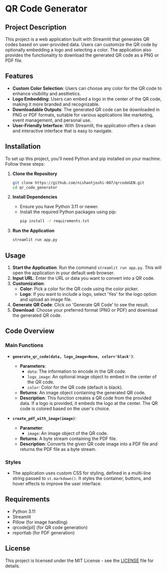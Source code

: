 # QR Code Generator

## Project Description
This project is a web application built with Streamlit that generates QR codes based on user-provided data. Users can customize the QR code by optionally embedding a logo and selecting a color. The application also provides the functionality to download the generated QR code as a PNG or PDF file.

## Features
- **Custom Color Selection**: Users can choose any color for the QR code to enhance visibility and aesthetics.
- **Logo Embedding**: Users can embed a logo in the center of the QR code, making it more branded and recognizable.
- **Downloadable Outputs**: The generated QR code can be downloaded in PNG or PDF formats, suitable for various applications like marketing, event management, and personal use.
- **User-Friendly Interface**: With Streamlit, the application offers a clean and interactive interface that is easy to navigate.

## Installation
To set up this project, you'll need Python and pip installed on your machine. Follow these steps:

1. **Clone the Repository**
   ```bash
   git clone https://github.com/nishantjoshi-007/qrcodeGEN.git
   cd qr_code_generator
   ```

2. **Install Dependencies**
   - Ensure you have Python 3.11 or newer.
   - Install the required Python packages using pip:
     ```bash
     pip install -r requirements.txt
     ```

3. **Run the Application**
   ```bash
   streamlit run app.py
   ```

## Usage
1. **Start the Application**: Run the command `streamlit run app.py`. This will open the application in your default web browser.
2. **Input URL**: Enter the URL or data you want to convert into a QR code.
3. **Customization**:
   - **Color**: Pick a color for the QR code using the color picker.
   - **Logo**: If you want to include a logo, select 'Yes' for the logo option and upload an image file.
4. **Generate QR Code**: Click on 'Generate QR Code' to see the result.
5. **Download**: Choose your preferred format (PNG or PDF) and download the generated QR code.

## Code Overview
### Main Functions

- **`generate_qr_code(data, logo_image=None, color='black')`**:
  - **Parameters**:
    - `data`: The information to encode in the QR code.
    - `logo_image`: An optional image object to embed in the center of the QR code.
    - `color`: Color for the QR code (default is black).
  - **Returns**: An image object containing the generated QR code.
  - **Description**: This function creates a QR code from the provided data. If a logo is provided, it embeds the logo at the center. The QR code is colored based on the user's choice.

- **`create_pdf_with_image(image)`**:
  - **Parameter**:
    - `image`: An image object of the QR code.
  - **Returns**: A byte stream containing the PDF file.
  - **Description**: Converts the given QR code image into a PDF file and returns the PDF file as a byte stream.

### Styles
- The application uses custom CSS for styling, defined in a multi-line string passed to `st.markdown()`. It styles the container, buttons, and hover effects to improve the user interface.

## Requirements
- Python 3.11
- Streamlit
- Pillow (for image handling)
- qrcode[pil] (for QR code generation)
- reportlab (for PDF generation)

## License
This project is licensed under the MIT License - see the [LICENSE](LICENSE) file for details.
